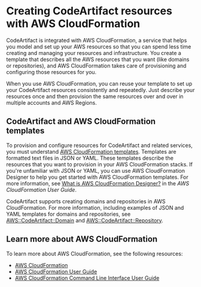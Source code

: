 # Creating CodeArtifact resources with AWS CloudFormation<a name="cloudformation-codeartifact"></a>

CodeArtifact is integrated with AWS CloudFormation, a service that helps you model and set up your AWS resources so that you can spend less time creating and managing your resources and infrastructure\. You create a template that describes all the AWS resources that you want \(like domains or repositories\), and AWS CloudFormation takes care of provisioning and configuring those resources for you\.

When you use AWS CloudFormation, you can reuse your template to set up your CodeArtifact resources consistently and repeatedly\. Just describe your resources once and then provision the same resources over and over in multiple accounts and AWS Regions\. 

## CodeArtifact and AWS CloudFormation templates<a name="working-with-templates"></a>

To provision and configure resources for CodeArtifact and related services, you must understand [AWS CloudFormation templates](https://docs.aws.amazon.com/AWSCloudFormation/latest/UserGuide/template-guide.html)\. Templates are formatted text files in JSON or YAML\. These templates describe the resources that you want to provision in your AWS CloudFormation stacks\. If you're unfamiliar with JSON or YAML, you can use AWS CloudFormation Designer to help you get started with AWS CloudFormation templates\. For more information, see [What is AWS CloudFormation Designer?](https://docs.aws.amazon.com/AWSCloudFormation/latest/UserGuide/working-with-templates-cfn-designer.html) in the *AWS CloudFormation User Guide*\.

CodeArtifact supports creating domains and repositories in AWS CloudFormation\. For more information, including examples of JSON and YAML templates for domains and repositories, see [AWS::CodeArtifact::Domain](https://docs.aws.amazon.com/AWSCloudFormation/latest/UserGuide/aws-resource-codeartifact-domain.html) and [AWS::CodeArtifact::Repository](https://docs.aws.amazon.com/AWSCloudFormation/latest/UserGuide/aws-resource-codeartifact-repository.html)\.

## Learn more about AWS CloudFormation<a name="learn-more-cloudformation"></a>

To learn more about AWS CloudFormation, see the following resources:
+ [AWS CloudFormation](https://aws.amazon.com/cloudformation/)
+ [AWS CloudFormation User Guide](https://docs.aws.amazon.com/AWSCloudFormation/latest/UserGuide/Welcome.html)
+ [AWS CloudFormation Command Line Interface User Guide](https://docs.aws.amazon.com/cloudformation-cli/latest/userguide/what-is-cloudformation-cli.html)